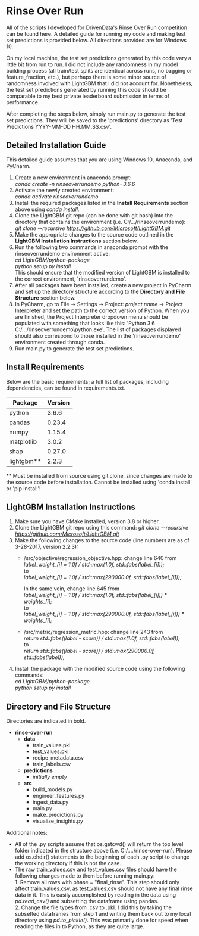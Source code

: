 # Rinse Over Run  
All of the scripts I developed for DrivenData's Rinse Over Run competition can be found here. A detailed guide for running my code and making test set predictions is provided below. All directions provided are for Windows 10.

On my local machine, the test set predictions generated by this code vary a little bit from run to run. I did not include any randomness in my model building process (all train/test splits are identical across runs, no bagging or feature_fraction, etc.), but perhaps there is some minor source of randomness involved with LightGBM that I did not account for. Nonetheless, the test set predictions generated by running this code should be comparable to my best private leaderboard submission in terms of performance.
  
After completing the steps below, simply run main.py to generate the test set predictions. They will be saved to the 'predictions' directory as 'Test Predictions YYYY-MM-DD HH.MM.SS.csv'.  
  
## Detailed Installation Guide  
  
This detailed guide assumes that you are using Windows 10, Anaconda, and PyCharm.  
  
1. Create a new environment in anaconda prompt:  
    *conda create -n rinseoverrundemo python=3.6.6*  
2. Activate the newly created environment:  
    *conda activate rinseoverrundemo*  
3. Install the required packages listed in the **Install Requirements** section above using *conda install*.  
4. Clone the LightGBM git repo (can be done with git bash) into the directory that contains the environment (i.e. C:/.../rinseoverrundemo):  
    *git clone --recursive https://github.com/Microsoft/LightGBM.git*  
5. Make the appropriate changes to the source code outlined in the **LightGBM Installation Instructions** section below.  
6. Run the following two commands in anaconda prompt with the rinseoverrundemo environment active:  
    *cd LightGBM/python-package*  
    *python setup.py install*  
   This should ensure that the modified version of LightGBM is installed to the correct environment, 'rinseoverrundemo'.
7. After all packages have been installed, create a new project in PyCharm and set up the directory structure according to the **Directory and File Structure** section below.  
8. In PyCharm, go to File -> Settings -> Project: *project name* -> Project Interpreter and set the path to the correct version of Python. When you are finished, the Project Interpreter dropdown menu should be populated with something that looks like this: 'Python 3.6 C:/.../rinseoverrundemo\python.exe'. The list of packages displayed should also correspond to those installed in the 'rinseoverrundemo' environment created through conda.  
9. Run main.py to generate the test set predictions.  
  
## Install Requirements  
Below are the basic requirements; a full list of packages, including dependencies, can be found in requirements.txt.  
  
| Package  | Version |  
| --- | --- |  
| python | 3.6.6 |  
| pandas | 0.23.4 |  
| numpy | 1.15.4 |  
| matplotlib | 3.0.2 |  
| shap | 0.27.0 |  
| lightgbm** | 2.2.3 |  
  
** Must be installed from source using git clone, since changes are made to the source code before installation. Cannot be installed using 'conda install' or 'pip install'!  
  
## LightGBM Installation Instructions  
1. Make sure you have CMake installed, version 3.8 or higher.  
2. Clone the LightGBM git repo using this command: *git clone --recursive https://github.com/Microsoft/LightGBM.git*  
3. Make the following changes to the source code (line numbers are as of 3-28-2017, version 2.2.3):  
    - /src/objective/regression_objective.hpp: change line 640 from  
        *label_weight_[i] = 1.0f / std::max(1.0f, std::fabs(label_[i]));*  
        to  
        *label_weight_[i] = 1.0f / std::max(290000.0f, std::fabs(label_[i]));*  
        
      In the same vein, change line 645 from  
        *label_weight_[i] = 1.0f / std::max(1.0f, std::fabs(label_[i])) * weights_[i];*  
        to  
        *label_weight_[i] = 1.0f / std::max(290000.0f, std::fabs(label_[i])) * weights_[i];*  
    - /src/metric/regression_metric.hpp: change line 243 from  
        *return std::fabs((label - score)) / std::max(1.0f, std::fabs(label));*  
        to  
        *return std::fabs((label - score)) / std::max(290000.0f, std::fabs(label));*  
4. Install the package with the modified source code using the following commands:  
    *cd LightGBM/python-package*  
    *python setup.py install*  
  
## Directory and File Structure  
  
Directories are indicated in bold.  
  
  * **rinse-over-run**  
    * **data** 
      * train_values.pkl  
      * test_values.pkl  
      * recipe_metadata.csv  
      * train_labels.csv  
    * **predictions**  
      * *initially empty*  
    * **src**  
      * build_models.py  
      * engineer_features.py  
      * ingest_data.py  
      * main.py  
      * make_predictions.py  
      * visualize_insights.py  
  
Additional notes:  
  
- All of the .py scripts assume that os.getcwd() will return the top level folder indicated in the structure above (i.e. C:/..../rinse-over-run). Please add os.chdir() statements to the beginning of each .py script to change the working directory if this is not the case.  
- The raw train_values.csv and test_values.csv files should have the following changes made to them before running main.py:  
        1. Remove all rows with phase = "final_rinse". This step should only affect train_values.csv, as test_values.csv should not have any final rinse data in it. This is easily accomplished by reading in the data using *pd.read_csv()* and subsetting the dataframe using pandas.  
        2. Change the file types from .csv to .pkl. I did this by taking the subsetted dataframes from step 1 and writing them back out to my local directory using *pd.to_pickle()*. This was primarily done for speed when reading the files in to Python, as they are quite large.  
